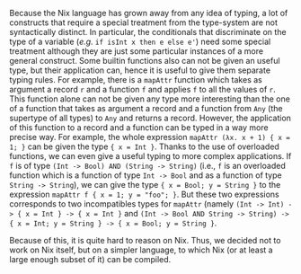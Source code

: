 Because the Nix language has grown away from any idea of typing, a lot of
constructs that require a special treatment from the type-system are not
syntactically distinct.
In particular, the conditionals that discriminate on the type of a variable
(*e.g.* `if isInt x then e else e'`) need some special treatment although they
are just some particular instances of a more general construct.
Some builtin functions also can not be given an useful type, but their
application can, hence it is useful to give them separate typing rules. For
example, there is a `mapAttr` function which takes as argument a record `r` 
and a function `f` and applies `f` to all the values of `r`.
This function alone can not be given any type more interesting than the one of a
function that takes as argument a record and a function from `Any` (the
supertype of all types) to `Any` and returns a record.
However, the application of this function to a record and a function can be
typed in a way more precise way.
For example, the whole expression `mapAttr (λx. x + 1) { x = 1; }` can be given
the type `{ x = Int }`.
Thanks to the use of overloaded functions, we can even give a useful typing to
more complex applications. If `f` is of type
`(Int -> Bool) AND (String -> String)` (i.e., `f` is an overloaded function
which is a function of type `Int -> Bool` and as a function of type
`String -> String`), we can give the type `{ x = Bool; y = String }` to the
expression `mapAttr f { x = 1; y = "foo"; }`.
But these two expressions corresponds to two incompatibles types for `mapAttr`
(namely `(Int -> Int) -> { x = Int } -> { x = Int }` and
`(Int -> Bool AND String -> String) -> { x = Int; y = String } -> { x = Bool; y = String }`.

Because of this, it is quite hard to reason on Nix.
Thus, we decided not to work on Nix itself, but on a simpler language, to which
Nix (or at least a large enough subset of it) can be compiled.
